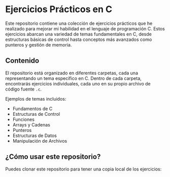 # Ejercicios Prácticos en C

Este repositorio contiene una colección de ejercicios prácticos que he realizado para mejorar mi habilidad en el lenguaje de programación C. Estos ejercicios abarcan una variedad de temas fundamentales en C, desde estructuras básicas de control hasta conceptos más avanzados como punteros y gestión de memoria.

## Contenido

El repositorio está organizado en diferentes carpetas, cada una representando un tema específico en C. Dentro de cada carpeta, encontrarás ejercicios individuales, cada uno en su propio archivo de código fuente `.c`.

Ejemplos de temas incluidos:
- Fundamentos de C
- Estructuras de Control
- Funciones
- Arrays y Cadenas
- Punteros
- Estructuras de Datos
- Manipulación de Archivos

## ¿Cómo usar este repositorio?

Puedes clonar este repositorio para tener una copia local de los ejercicios:

